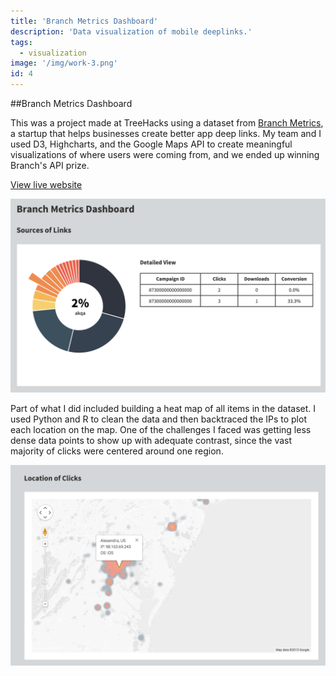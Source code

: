 ```yaml
---
title: 'Branch Metrics Dashboard'
description: 'Data visualization of mobile deeplinks.'
tags:
  - visualization
image: '/img/work-3.png'
id: 4
---
```


##Branch Metrics Dashboard

This was a project made at TreeHacks using a dataset from [Branch Metrics](https://branch.io/), a startup that helps businesses create better app deep links. My team and I used D3, Highcharts, and the Google Maps API to create meaningful visualizations of where users were coming from, and we ended up winning Branch's API prize.

[View live website](https://branch-metrics-dash.herokuapp.com/)

![Alt text](/img/branch-1.png)

Part of what I did included building a heat map of all items in the dataset. I used Python and R to clean the data and then backtraced the IPs to plot each location on the map. One of the challenges I faced was getting less dense data points to show up with adequate contrast, since the vast majority of clicks were centered around one region.

![Alt text](/img/branch-2.png)
